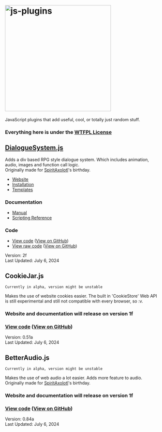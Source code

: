 # <img src="https://calmbubbles.github.io/img/js-plugins_hd.png" alt="js-plugins" width="350">

JavaScript plugins that add useful, cool, or totally just random stuff.

### Everything here is under the [WTFPL License](http://wtfpl.net/)



## [DialogueSystem.js](https://calmbubbles.github.io/works/js-plugins/DialogueSystem)

Adds a div based RPG style dialogue system. Which includes animation, audio, images and function call logic.<br>
Originally made for [SpiritAxolotl](https://spax.zone/)'s birthday.

- [Website](https://calmbubbles.github.io/works/js-plugins/DialogueSystem)
- [Installation](https://calmbubbles.github.io/works/js-plugins/DialogueSystem#install)
- [Templates](https://calmbubbles.github.io/works/js-plugins/DialogueSystem/templates)

### Documentation
- [Manual](https://calmbubbles.github.io/docs/js-plugins/manual/DialogueSystem.js)
- [Scripting Reference](https://calmbubbles.github.io/docs/js-plugins/reference/DialogueSystem.js)

### Code
- [View code](https://calmbubbles.github.io/js-plugins/DialogueSystem.js) ([View on GitHub](https://github.com/calmbubbles/js-plugins/blob/main/DialogueSystem.js))
- [View raw code](https://calmbubbles.github.io/js-plugins/raw/DialogueSystem.js) ([View on GitHub](https://github.com/calmbubbles/js-plugins/blob/main/raw/DialogueSystem.js))

Version: 2f<br>
Last Updated: July 6, 2024


## CookieJar.js
    Currently in alpha, version might be unstable
Makes the use of website cookies easier. The built in 'CookieStore' Web API is still experimental and still not compatible with every browser, so :v.

### Website and documentation will release on version 1f

### [View code](https://calmbubbles.github.io/js-plugins/CookieJar.js) ([View on GitHub](https://github.com/calmbubbles/js-plugins/blob/main/CookieJar.js))

Version: 0.51a<br>
Last Updated: July 6, 2024


## BetterAudio.js
    Currently in alpha, version might be unstable
Makes the use of web audio a lot easier. Adds more feature to audio.<br>
Originally made for [SpiritAxolotl](https://spax.zone/)'s birthday.

### Website and documentation will release on version 1f

### [View code](https://calmbubbles.github.io/js-plugins/BetterAudio.js) ([View on GitHub](https://github.com/calmbubbles/js-plugins/blob/main/BetterAudio.js))

Version: 0.84a<br>
Last Updated: July 6, 2024